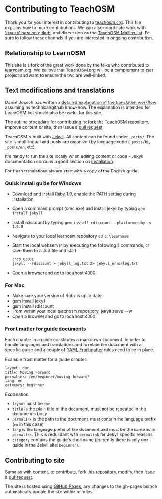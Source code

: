 # Contributing to TeachOSM

Thank you for your interest in contributing to [teachosm.org](http://teachosm.org). This file explains how to make
contributions. We can also coordinate work with ['issues' here on github](https://github.com/osmlab/teachosm/issues?state=open), and discussion on the [TeachOSM Mailing list](https://lists.openstreetmap.org/listinfo/teachosm). Be sure to follow these channels if you are interested in ongoing contribution. 

## Relationship to LearnOSM

This site is a fork of the great work done by the folks who contributed to [learnosm.org](http://learnosm.org).  We believe that TeachOSM.org will be a complement to that project and want to ensure the two are well-linked.

## Text modifications and translations

Daniel Joseph has written a [detailed explanation of the translation workflow](https://github.com/AmericanRedCross/Guides/blob/master/TranslationWorkflow_LearnOSM/translatorWorkflow.md) assuming no technical/github know-how.  The explanation is intended for LearnOSM but should also be useful for this site.

The outline procedure for contributing is: [fork the TeachOSM repository](https://help.github.com/articles/fork-a-repo), improve content or site, then issue a [pull request](https://help.github.com/articles/using-pull-requests).

TeachOSM is built with [Jekyll](http://jekyllrb.com/). All content can be found under `_posts/`. The site is multilingual and posts are organized by language code (`_posts/bi`, `_posts/en`, etc).

It's handy to run the site locally when editing content or code - Jekyll documentation contains a good section on [installation](http://jekyllrb.com/docs/installation/).

For fresh translations always start with a copy of the English guide.

### Quick install guide for Windows

- Download and install [Ruby 1.9](http://rubyinstaller.org/downloads/), enable the PATH setting during installation
- Open a command prompt (cmd.exe) and install jekyll by typing `gem install jekyll`
- Install rdiscount by typing `gem install rdiscount --platform=ruby -v 1.6.8`
- Navigate to your local learnosm repository `cd C:\learnosm`
- Start the local webserver by executing the following 2 commands, or save them to a .bat file and start:

	```
    chcp 65001
    jekyll --rdiscount > jekyll_log.txt 2> jekyll_errorlog.txt
    ```

- Open a browser and go to localhost:4000

### For Mac 

- Make sure your version of Ruby is up to date
- gem install jekyll
- gem install rdiscount
- From within your local teachosm repository, jekyll serve --w
- Open a browser and go to localhost:4000

### Front matter for guide documents

Each chapter in a guide constitutes a markdown document. In order to handle languages and translations and to relate the document with a specific guide and a couple of [YAML Frontmatter](https://github.com/mojombo/jekyll/wiki/YAML-Front-Matter) rules need to be in place.

Example front matter for a guide chapter:

    layout: doc
    title: Moving Forward
    permalink: /en/beginner/moving-forward/
    lang: en
    category: beginner

Explanation:

- `layout` must be `doc`
- `title` is the plain title of the document, must not be repeated in the document's body
- `permalink` is the path to the document, must contain the language prefix (`en` in this case)
- `lang` is the language prefix of the document and must be the same as in `permalink`. This is redundant with `permalink` for Jekyll specific reasons.
- `category` contains the guide's shortname (currently there is only one guide in the Jekyll site: `beginner`).

## Contributing to site

Same as with content, to contribute, [fork this repository](https://help.github.com/articles/fork-a-repo), modify, then issue a [pull request](https://help.github.com/articles/using-pull-requests).

The site is hosted using [GitHub Pages](http://pages.github.com/), any changes to the gh-pages branch automatically update the site within minutes.
